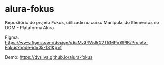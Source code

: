 # alura-fokus

Repositório do projeto Fokus, utilizado no curso Manipulando Elementos no DOM - Plataforma Alura

Figma: https://www.figma.com/design/dEaMv34Wd5G7TBMPo8fPlK/Projeto-Fokus?node-id=35-181&p=f

Demo: https://dvsilva.github.io/alura-fokus
